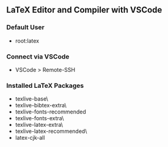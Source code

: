 ## LaTeX Editor and Compiler with VSCode

### Default User
- root:latex

### Connect via VSCode
- VSCode > Remote-SSH

### Installed LaTeX Packages
- texlive-base\
- texlive-bibtex-extra\
- texlive-fonts-recommended
- texlive-fonts-extra\
- texlive-latex-extra\
- texlive-latex-recommended\
- latex-cjk-all
